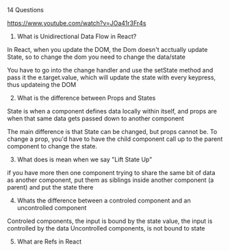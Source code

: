 14 Questions

https://www.youtube.com/watch?v=JOa41r3Fr4s

1. What is Unidirectional Data Flow in React?

In React, when you update the DOM, the Dom doesn't acctually update State, so to change the dom you need to change the data/state

You have to go into the change handler and use the setState method and pass it the e.target.value, which will update the state with every keypress, thus updateing the DOM

2. What is the difference between Props and States

State is when a component defines data locally within itself, and props are when that same data gets passed down to another component

The main difference is that State can be changed, but props cannot be. To change a prop, you'd have to have the child component call up to the parent component to change the state.

3. What does is mean when we say "Lift State Up"

if you have more then one component trying to share the same bit of data as another component, put them as siblings inside another component (a parent) and put the state there

4. Whats the difference between a controled component and an uncontrolled component

Controled components, the input is bound by the state value, the input is controlled by the data
Uncontrolled components, is not bound to state

5. What are Refs in React
